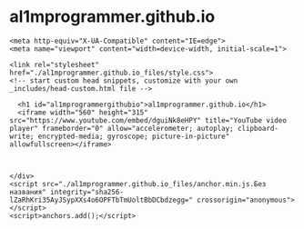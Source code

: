 # al1mprogrammer.github.io
<!DOCTYPE html>
<!-- saved from url=(0033)https://al1mprogrammer.github.io/ -->
<html lang="en-US"><head><meta http-equiv="Content-Type" content="text/html; charset=UTF-8">
    
    <meta http-equiv="X-UA-Compatible" content="IE=edge">
    <meta name="viewport" content="width=device-width, initial-scale=1">

<!-- Begin Jekyll SEO tag v2.7.1 -->
<title>al1mprogrammer.github.io</title>
<meta name="generator" content="Jekyll v3.9.0">
<meta property="og:title" content="al1mprogrammer.github.io">
<meta property="og:locale" content="en_US">
<link rel="canonical" href="https://al1mprogrammer.github.io/">
<meta property="og:url" content="https://al1mprogrammer.github.io/">
<meta property="og:site_name" content="al1mprogrammer.github.io">
<meta name="twitter:card" content="summary">
<meta property="twitter:title" content="al1mprogrammer.github.io">
<script type="application/ld+json">
{"url":"https://al1mprogrammer.github.io/","@type":"WebSite","headline":"al1mprogrammer.github.io","name":"al1mprogrammer.github.io","@context":"https://schema.org"}</script>
<!-- End Jekyll SEO tag -->

    <link rel="stylesheet" href="./al1mprogrammer.github.io_files/style.css">
    <!-- start custom head snippets, customize with your own _includes/head-custom.html file -->

<!-- Setup Google Analytics -->



<!-- You can set your favicon here -->
<!-- link rel="shortcut icon" type="image/x-icon" href="/favicon.ico" -->

<!-- end custom head snippets -->

  </head>
  <body>
    <div class="container-lg px-3 my-5 markdown-body">
      

      <h1 id="al1mprogrammergithubio">al1mprogrammer.github.io</h1>
      <iframe width="560" height="315" src="https://www.youtube.com/embed/dguiNk8eHPY" title="YouTube video player" frameborder="0" allow="accelerometer; autoplay; clipboard-write; encrypted-media; gyroscope; picture-in-picture" allowfullscreen></iframe>


      
    </div>
    <script src="./al1mprogrammer.github.io_files/anchor.min.js.Без названия" integrity="sha256-lZaRhKri35AyJSypXXs4o6OPFTbTmUoltBbDCbdzegg=" crossorigin="anonymous"></script>
    <script>anchors.add();</script>
  

</body></html>
